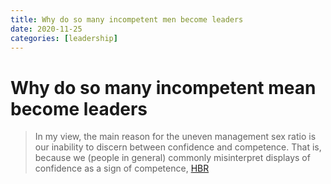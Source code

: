```yaml
---
title: Why do so many incompetent men become leaders
date: 2020-11-25
categories: [leadership]
---
```


# Why do so many incompetent mean become leaders

>In my view, the main reason for the uneven management sex ratio is our inability to discern between confidence and competence. 
>That is, because we (people in general) commonly misinterpret displays of confidence as a sign of competence,
>[HBR](https://hbr.org/2013/08/why-do-so-many-incompetent-men)
